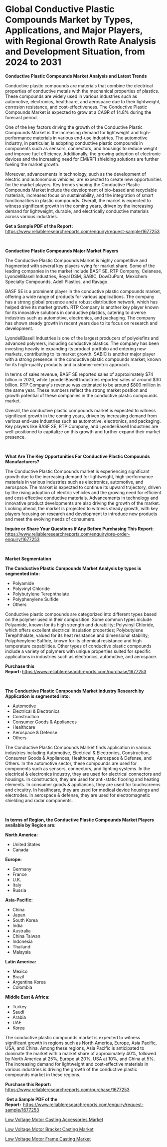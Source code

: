<p><h1>Global Conductive Plastic Compounds Market by Types, Applications, and Major Players, with Regional Growth Rate Analysis and Development Situation, from 2024 to 2031</h1></p><p><strong>Conductive Plastic Compounds Market Analysis and Latest Trends</strong></p>
<p><p>Conductive plastic compounds are materials that combine the electrical properties of conductive metals with the mechanical properties of plastics. These compounds are widely used in various industries such as automotive, electronics, healthcare, and aerospace due to their lightweight, corrosion resistance, and cost-effectiveness. The Conductive Plastic Compounds Market is expected to grow at a CAGR of 14.8% during the forecast period.</p><p>One of the key factors driving the growth of the Conductive Plastic Compounds Market is the increasing demand for lightweight and high-performance materials in various end-use industries. The automotive industry, in particular, is adopting conductive plastic compounds in components such as sensors, connectors, and housings to reduce weight and improve fuel efficiency. Additionally, the growing adoption of electronic devices and the increasing need for EMI/RFI shielding solutions are further fueling the market growth.</p><p>Moreover, advancements in technology, such as the development of electric and autonomous vehicles, are expected to create new opportunities for the market players. Key trends shaping the Conductive Plastic Compounds Market include the development of bio-based and recyclable materials, increased focus on sustainability, and the integration of smart functionalities in plastic compounds. Overall, the market is expected to witness significant growth in the coming years, driven by the increasing demand for lightweight, durable, and electrically conductive materials across various industries.</p></p>
<p><strong>Get a Sample PDF of the Report:&nbsp;</strong> <a href="https://www.reliableresearchreports.com/enquiry/request-sample/1677253">https://www.reliableresearchreports.com/enquiry/request-sample/1677253</a></p>
<p>&nbsp;</p>
<p><strong>Conductive Plastic Compounds Major Market Players</strong></p>
<p><p>The Conductive Plastic Compounds Market is highly competitive and fragmented with several key players vying for market share. Some of the leading companies in the market include BASF SE, RTP Company, Celanese, LyondellBasell Industries, Royal DSM, SABIC, DowDuPont, Mexichem Specialty Compounds, Adell Plastics, and Ravago.</p><p>BASF SE is a prominent player in the conductive plastic compounds market, offering a wide range of products for various applications. The company has a strong global presence and a robust distribution network, which has helped drive its market growth. RTP Company is another key player known for its innovative solutions in conductive plastics, catering to diverse industries such as automotive, electronics, and packaging. The company has shown steady growth in recent years due to its focus on research and development.</p><p>LyondellBasell Industries is one of the largest producers of polyolefins and advanced polymers, including conductive plastics. The company has been investing heavily in expanding its product portfolio and entering new markets, contributing to its market growth. SABIC is another major player with a strong presence in the conductive plastic compounds market, known for its high-quality products and customer-centric approach.</p><p>In terms of sales revenue, BASF SE reported sales of approximately $74 billion in 2020, while LyondellBasell Industries reported sales of around $30 billion. RTP Company's revenue was estimated to be around $800 million in the same year. These numbers reflect the strong market position and growth potential of these companies in the conductive plastic compounds market.</p><p>Overall, the conductive plastic compounds market is expected to witness significant growth in the coming years, driven by increasing demand from various end-use industries such as automotive, electronics, and packaging. Key players like BASF SE, RTP Company, and LyondellBasell Industries are well-positioned to capitalize on this growth and further expand their market presence.</p></p>
<p>&nbsp;</p>
<p><strong>What Are The Key Opportunities For Conductive Plastic Compounds Manufacturers?</strong></p>
<p><p>The Conductive Plastic Compounds market is experiencing significant growth due to the increasing demand for lightweight, high-performance materials in various industries such as electronics, automotive, and aerospace. The market is expected to continue its upward trajectory, driven by the rising adoption of electric vehicles and the growing need for efficient and cost-effective conductive materials. Advancements in technology and innovative product developments are also driving the growth of the market. Looking ahead, the market is projected to witness steady growth, with key players focusing on research and development to introduce new products and meet the evolving needs of consumers.</p></p>
<p><strong>Inquire or Share Your Questions If Any Before Purchasing This Report:</strong> <a href="https://www.reliableresearchreports.com/enquiry/pre-order-enquiry/1677253">https://www.reliableresearchreports.com/enquiry/pre-order-enquiry/1677253</a></p>
<p>&nbsp;</p>
<p><strong>Market Segmentation</strong></p>
<p><strong>The Conductive Plastic Compounds Market Analysis by types is segmented into:</strong></p>
<p><ul><li>Polyamide</li><li>Polyvinyl Chloride</li><li>Polybutylene Terephthalate</li><li>Polyphenylene Sulfide</li><li>Others</li></ul></p>
<p><p>Conductive plastic compounds are categorized into different types based on the polymer used in their composition. Some common types include Polyamide, known for its high strength and durability; Polyvinyl Chloride, which offers excellent electrical insulation properties; Polybutylene Terephthalate, valued for its heat resistance and dimensional stability; Polyphenylene Sulfide, known for its chemical resistance and high temperature capabilities. Other types of conductive plastic compounds include a variety of polymers with unique properties suited for specific applications in industries such as electronics, automotive, and aerospace.</p></p>
<p><strong>Purchase this Report:&nbsp;</strong><a href="https://www.reliableresearchreports.com/purchase/1677253">https://www.reliableresearchreports.com/purchase/1677253</a></p>
<p>&nbsp;</p>
<p><strong>The Conductive Plastic Compounds Market Industry Research by Application is segmented into:</strong></p>
<p><ul><li>Automotive</li><li>Electrical & Electronics</li><li>Construction</li><li>Consumer Goods & Appliances</li><li>Healthcare</li><li>Aerospace & Defense</li><li>Others</li></ul></p>
<p><p>The Conductive Plastic Compounds Market finds application in various industries including Automotive, Electrical & Electronics, Construction, Consumer Goods & Appliances, Healthcare, Aerospace & Defense, and Others. In the automotive sector, these compounds are used for components such as sensors, connectors, and lighting systems. In the electrical & electronics industry, they are used for electrical connectors and housings. In construction, they are used for anti-static flooring and heating elements. In consumer goods & appliances, they are used for touchscreens and circuitry. In healthcare, they are used for medical device housings and electrodes. In aerospace & defense, they are used for electromagnetic shielding and radar components.</p></p>
<p>&nbsp;</p>
<p><strong>In terms of Region, the Conductive Plastic Compounds Market Players available by Region are:</strong></p>
<p>
    <p> <strong> North America: </strong>
        <ul>
            <li>United States</li>
            <li>Canada</li>
        </ul>
        </p> 
    <p> <strong> Europe: </strong>
        <ul>
            <li>Germany</li>
            <li>France</li>
            <li>U.K.</li>
            <li>Italy</li>
            <li>Russia</li>
        </ul>
        </p> 
    <p> <strong> Asia-Pacific: </strong>
        <ul>
            <li>China</li>
            <li>Japan</li>
            <li>South Korea</li>
            <li>India</li>
            <li>Australia</li>
            <li>China Taiwan</li>
            <li>Indonesia</li>
            <li>Thailand</li>
            <li>Malaysia</li>
        </ul>
        </p> 
    <p> <strong> Latin America: </strong>
        <ul>
            <li>Mexico</li>
            <li>Brazil</li>
            <li>Argentina Korea</li>
            <li>Colombia</li>
        </ul>
        </p> 
    <p> <strong> Middle East & Africa: </strong>
        <ul>
            <li>Turkey</li>
            <li>Saudi</li>
            <li>Arabia</li>
            <li>UAE</li>
            <li>Korea</li>
        </ul>
    </p>
    </p>
<p><p>The conductive plastic compounds market is expected to witness significant growth in regions such as North America, Europe, Asia Pacific, USA, and China. Among these regions, Asia Pacific is anticipated to dominate the market with a market share of approximately 40%, followed by North America at 25%, Europe at 20%, USA at 10%, and China at 5%. The increasing demand for lightweight and cost-effective materials in various industries is driving the growth of the conductive plastic compounds market in these regions.</p></p>
<p><strong>Purchase this Report: </strong><a href="https://www.reliableresearchreports.com/purchase/1677253">https://www.reliableresearchreports.com/purchase/1677253</a></p>
<p>&nbsp;<strong>Get a Sample PDF of the Report:&nbsp;&nbsp;</strong><a href="https://www.reliableresearchreports.com/enquiry/request-sample/1677253">https://www.reliableresearchreports.com/enquiry/request-sample/1677253</a></p>
<p><strong></strong></p>
<p><p><a href="https://view.publitas.com/reportprime-1/low-voltage-motor-casting-accessories-market-size-growth-outlook-from-2023-to-2030-projecting-at-markets-trends-analysis-by-application-regional-outlook-and-revenue/">Low Voltage Motor Casting Accessories Market</a></p><p><a href="https://view.publitas.com/reportprime-1/global-low-voltage-motor-bracket-casting-market-size-and-market-trends-insights-and-projections-from-2023-to-2030/">Low Voltage Motor Bracket Casting Market</a></p><p><a href="https://view.publitas.com/reportprime-1/low-voltage-motor-frame-casting-market-size-focuses-on-market-dynamics-in-depth-analysis-and-future-projections-of-its-market-forecasted-for-period-from-2023-to-2030/">Low Voltage Motor Frame Casting Market</a></p></p>
